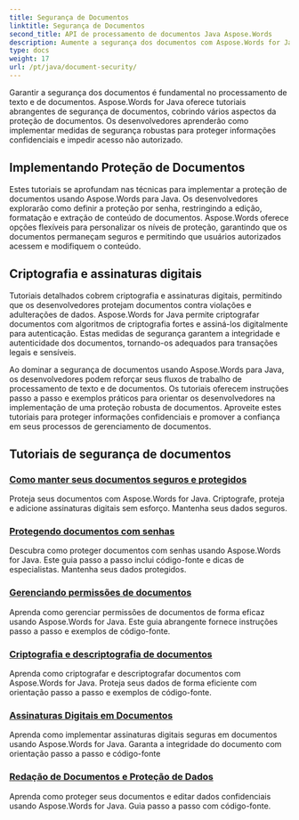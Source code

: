 ```yaml
---
title: Segurança de Documentos
linktitle: Segurança de Documentos
second_title: API de processamento de documentos Java Aspose.Words
description: Aumente a segurança dos documentos com Aspose.Words for Java! Implemente proteção, criptografia e assinaturas digitais para proteção robusta de dados.
type: docs
weight: 17
url: /pt/java/document-security/
---
```


Garantir a segurança dos documentos é fundamental no processamento de texto e de documentos. Aspose.Words for Java oferece tutoriais abrangentes de segurança de documentos, cobrindo vários aspectos da proteção de documentos. Os desenvolvedores aprenderão como implementar medidas de segurança robustas para proteger informações confidenciais e impedir acesso não autorizado.

## Implementando Proteção de Documentos

Estes tutoriais se aprofundam nas técnicas para implementar a proteção de documentos usando Aspose.Words para Java. Os desenvolvedores explorarão como definir a proteção por senha, restringindo a edição, formatação e extração de conteúdo de documentos. Aspose.Words oferece opções flexíveis para personalizar os níveis de proteção, garantindo que os documentos permaneçam seguros e permitindo que usuários autorizados acessem e modifiquem o conteúdo.

## Criptografia e assinaturas digitais

Tutoriais detalhados cobrem criptografia e assinaturas digitais, permitindo que os desenvolvedores protejam documentos contra violações e adulterações de dados. Aspose.Words for Java permite criptografar documentos com algoritmos de criptografia fortes e assiná-los digitalmente para autenticação. Estas medidas de segurança garantem a integridade e autenticidade dos documentos, tornando-os adequados para transações legais e sensíveis.

Ao dominar a segurança de documentos usando Aspose.Words para Java, os desenvolvedores podem reforçar seus fluxos de trabalho de processamento de texto e de documentos. Os tutoriais oferecem instruções passo a passo e exemplos práticos para orientar os desenvolvedores na implementação de uma proteção robusta de documentos. Aproveite estes tutoriais para proteger informações confidenciais e promover a confiança em seus processos de gerenciamento de documentos.

## Tutoriais de segurança de documentos
### [Como manter seus documentos seguros e protegidos](./keep-documents-safe-secure/)
Proteja seus documentos com Aspose.Words for Java. Criptografe, proteja e adicione assinaturas digitais sem esforço. Mantenha seus dados seguros.
### [Protegendo documentos com senhas](./securing-documents-passwords/)
Descubra como proteger documentos com senhas usando Aspose.Words for Java. Este guia passo a passo inclui código-fonte e dicas de especialistas. Mantenha seus dados protegidos.
### [Gerenciando permissões de documentos](./managing-document-permissions/)
Aprenda como gerenciar permissões de documentos de forma eficaz usando Aspose.Words for Java. Este guia abrangente fornece instruções passo a passo e exemplos de código-fonte.
### [Criptografia e descriptografia de documentos](./document-encryption-decryption/)
Aprenda como criptografar e descriptografar documentos com Aspose.Words for Java. Proteja seus dados de forma eficiente com orientação passo a passo e exemplos de código-fonte.
### [Assinaturas Digitais em Documentos](./digital-signatures-in-documents/)
Aprenda como implementar assinaturas digitais seguras em documentos usando Aspose.Words for Java. Garanta a integridade do documento com orientação passo a passo e código-fonte
### [Redação de Documentos e Proteção de Dados](./document-redaction-data-protection/)
Aprenda como proteger seus documentos e editar dados confidenciais usando Aspose.Words for Java. Guia passo a passo com código-fonte.